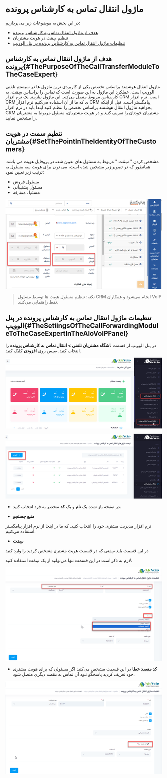 # ماژول انتقال تماس به کارشناس پرونده

در این بخش به موضوعات زیر می‌پردازیم:
- [هدف از ماژول انتقال تماس به کارشناس پرونده ](#ThePurposeOfTheCallTransferModuleToTheCaseExpert)
- [تنظیم سِمَت در هویت مشتریان](#SetThePointInTheIdentityOfTheCustomers)
- [تنظیمات ماژول انتقال تماس به کارشناس پرونده در پنل الوویپ](#TheSettingsOfTheCallForwardingModuleToTheCaseExpertInTheAloVoIPPanel)

## هدف از ماژول انتقال تماس به کارشناس پرونده{#ThePurposeOfTheCallTransferModuleToTheCaseExpert}
ماژول انتقال هوشمند براساس تخصص یکی از کاربردی ترین ماژول ها در سیستم تلفنی الوویپ است. عملکرد این ماژول به این صورت است که تماس را براساس سِمَت، به کارشناس مربوط متصل می‌کند. این ماژول نیازمند یک نرم افزار CRM است. نرم افزار CRM ی که ما از آن استفاده می‌کنیم نرم افزار CRM پیامگستر است. قبل از اینکه بخواهید ماژول انتقال هوشمند براساس تخصص را تنظیم کنید ابتدا باید در نرم افزار CRM مشتریان خودتان را تعریف کنید و در هویت مشتریان، مسئول مربوط به مشتریان را مشخص نمایید.

## تنظیم سمت در هویت مشتریان{#SetThePointInTheIdentityOfTheCustomers}

مشخص کردن " سِمَت " مربوط به مسئول های تعیین شده در پروفایل هویت می باشد. همانطور که در تصویر زیر مشخص شده است، می توان برای هویت سه مسئول به ترتیب زیر تعیین نمود:
- مسئول فروش
- مسئول پشتیبانی
- مسئول متفرقه

![تنظیمات هویت مشتری ](./Images/payamgostar.png)

>نکته:
تنظیم مسئول هویت ها توسط مسئول CRM انجام می‌شود و همکاران VoIP فقط راهنمایی می‌کنند.


## تنظیمات ماژول انتقال تماس به کارشناس پرونده در پنل الوویپ{#TheSettingsOfTheCallForwardingModuleToTheCaseExpertInTheAloVoIPPanel}

در پنل الوویپ از قسمت **باشگاه مشتریان تلفنی > انتقال تماس به کارشناس پرونده** را انتخاب کنید. سپس روی **افزودن** کلیک کنید.

![باز کردن ماژول کارشناس پرورونده ](./Images/route-path1.png)

![باز کردن ماژول کارشناس پرورونده ](./Images/route-path2.png)

- در صفحه باز شده یک **نام** و یک **کد** منحصر به فرد  انتخاب کنید.

- **منبع جستجو**

نرم افزار مدیریت مشتری خود را انتخاب کنید.
که ما در اینجا از نرم افزار پیامگستر استفاده می‌کنیم.

- **سِمَت**

در این قسمت باید سِمَتی که در قسمت هویت مشتری مشخص کردید را وارد کنید


لازم به ذکر است در این قسمت تنها می‌توانید از یک سِمَت استفاده کنید.

![تنظیمات ماژول کارشناس پرونده](./Images/setting.png)


- **کد مقصد خطا**
در این قسمت مشخص می‌کنید اگر مسئولی که برای هویت مشتری خود تعریف کردید پاسخگو نبود آن تماس به مقصد دیگری متصل شود.

![تنظیمات ماژول کارشناس پرونده](./Images/setting3.png)
